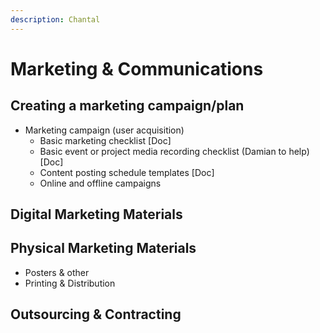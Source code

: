 ```yaml
---
description: Chantal
---
```


# Marketing & Communications

## Creating a marketing campaign/plan

* Marketing campaign \(user acquisition\)
  * Basic marketing checklist \[Doc\]
  * Basic event or project media recording checklist \(Damian to help\) \[Doc\]
  * Content posting schedule templates \[Doc\]
  * Online and offline campaigns

## Digital Marketing Materials

## Physical Marketing Materials

* Posters & other 
* Printing & Distribution

## Outsourcing & Contracting

